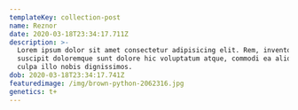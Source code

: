 ```yaml
---
templateKey: collection-post
name: Reznor
date: 2020-03-18T23:34:17.711Z
description: >-
  Lorem ipsum dolor sit amet consectetur adipisicing elit. Rem, inventore
  suscipit doloremque sunt dolore hic voluptatum atque, commodi ea aliquam nulla
  culpa illo nobis dignissimos.
dob: 2020-03-18T23:34:17.741Z
featuredimage: /img/brown-python-2062316.jpg
genetics: t+
---
```

